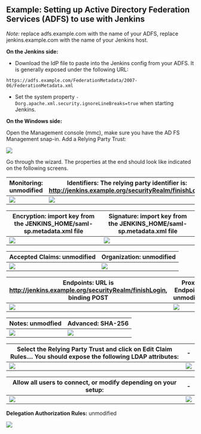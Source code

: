 Example: Setting up Active Directory Federation Services (ADFS) to use with Jenkins
----------------

*Note:* replace adfs.example.com with the name of your ADFS, replace jenkins.example.com with the name of your Jenkins host.

**On the Jenkins side:**
* Download the IdP file to paste into the Jenkins config from your ADFS. It is generally exposed under the following URL:

```
https://adfs.example.com/FederationMetadata/2007-06/FederationMetadata.xml
```

* Set the system property `-Dorg.apache.xml.security.ignoreLineBreaks=true` when starting Jenkins.


**On the Windows side:**

Open the Management console (mmc), make sure you have the AD FS Management snap-in. Add a Relying Party Trust:

![](images/Screen_Shot_2015-12-10_at_16.13.52.png)

Go through the wizard. The properties at the end should look like indicated on the following screens.

**Monitoring:** unmodified | **Identifiers:** The relying party identifier is: http://jenkins.example.org/securityRealm/finishLogin
------------ | -------------
![](images/Screen_Shot_2015-12-10_at_16.11.42.png) | ![](images/Screen_Shot_2015-12-10_at_16.11.44.png)

**Encryption:** import key from the JENKINS_HOME/saml-sp.metadata.xml file | **Signature:** import key from the JENKINS_HOME/saml-sp.metadata.xml file
------------ | -------------
![](images/Screen_Shot_2015-12-10_at_16.11.46.png) | ![](images/Screen_Shot_2015-12-10_at_16.11.49.png)

**Accepted Claims:** unmodified | **Organization:** unmodified
------------ | -------------
![](images/Screen_Shot_2015-12-10_at_16.11.51.png) | ![](images/Screen_Shot_2015-12-10_at_16.11.55.png)

**Endpoints:** URL is http://jenkins.example.org/securityRealm/finishLogin, binding POST | **Proxy Endpoints:** unmodified
------------ | -------------
![](images/Screen_Shot_2015-12-10_at_16.11.57.png) | ![](images/Screen_Shot_2015-12-10_at_16.12.00.png)

**Notes:** unmodfied | **Advanced:** SHA-256
------------ | -------------
![](images/Screen_Shot_2015-12-10_at_16.12.02.png) | ![](images/Screen_Shot_2015-12-10_at_16.12.05.png)

Select the Relying Party Trust and click on Edit Claim Rules.... You should expose the following LDAP attributes: | -
------------ | -------------
![](images/Screen_Shot_2015-12-10_at_16.12.23.png) | ![](images/Screen_Shot_2015-12-10_at_16.12.27.png)

Allow all users to connect, or modify depending on your setup: | -
------------ | -------------
![](images/Screen_Shot_2015-12-10_at_16.12.36.png) | ![](images/Screen_Shot_2015-12-10_at_16.12.40.png)

**Delegation Authorization Rules:** unmodified	 

![](images/Screen_Shot_2015-12-10_at_16.12.45.png)


